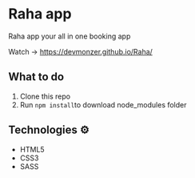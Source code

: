 # Raha app
Raha app your all in one booking app 

Watch -> https://devmonzer.github.io/Raha/ 
 
## What to do  
1. Clone this repo
2. Run `npm install`to download node_modules folder 

## Technologies ⚙️

* HTML5
* CSS3
* SASS

